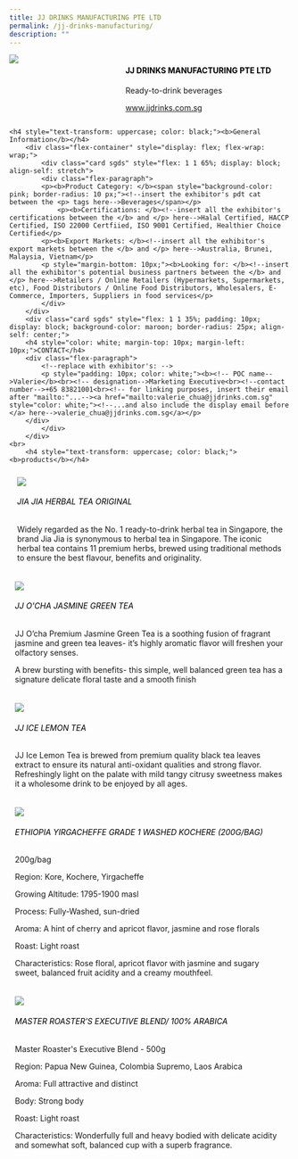```yaml
---
title: JJ DRINKS MANUFACTURING PTE LTD
permalink: /jj-drinks-manufacturing/
description: ""
---
```

<div class="flex-paragraph">
		<!--hi there! this is a comment and will provide you with instructional guides-->
		<!--insert booth number here!-->
		<p style="text-transform: uppercase"></p></div>
			<div class="flex-container" style="display: flex; flex-wrap: wrap;">
				<!--insert DOWNLOAD link of company logo between the " marks!-->
			<div class="card sgds" style="flex: 1 1 40%; display: block;"><img src="https://drive.google.com/uc?id=13r-d7I2gcikV_BC5SDRvUGbuG-4GGTvy&amp;export=download"></div>
	<div class="card-sgds" style="flex: 1 1 58%; display: block; margin-left: 3px">
		<h4 style="text-transform: uppercase; color: black;"><!--insert the exhibitor's name between the <b> tags here--><b>JJ Drinks Manufacturing Pte Ltd</b></h4><!--insert the exhibitor's description between the <p> tags here-->
		<p>Ready-to-drink beverages</p>
		<!--insert the exhibitor's website link, making sure there is "https:// www." present please. make sure the entire https link goes in between the " marks-->
		<p><a href="https://www.jjdrinks.com.sg/" target="_blank"><!--insert the www website link here (no need for https)-->www.jjdrinks.com.sg</a></p>
	</div>
</div>



	<h4 style="text-transform: uppercase; color: black;"><b>General Information</b></h4>
		<div class="flex-container" style="display: flex; flex-wrap: wrap;">
			<div class="card sgds" style="flex: 1 1 65%; display: block; align-self: stretch">
			<div class="flex-paragraph">
			<p><b>Product Category: </b><span style="background-color: pink; border-radius: 10 px;"><!--insert the exhibitor's pdt cat between the <p> tags here-->Beverages</span></p> 
				<p><b>Certifications: </b><!--insert all the exhibitor's certifications between the </b> and </p> here-->Halal Certified, HACCP Certified, ISO 22000 Certfiied, ISO 9001 Certified, Healthier Choice Certified</p>
			<p><b>Export Markets: </b><!--insert all the exhibitor's export markets between the </b> and </p> here-->Australia, Brunei, Malaysia, Vietnam</p>
			<p style="margin-bottom: 10px;"><b>Looking for: </b><!--insert all the exhibitor's potential business partners between the </b> and </p> here-->Retailers / Online Retailers (Hypermarkets, Supermarkets, etc), Food Distributors / Online Food Distributors, Wholesalers, E-Commerce, Importers, Suppliers in food services</p>
			</div>
		</div>
		<div class="card sgds" style="flex: 1 1 35%; padding: 10px; display: block; background-color: maroon; border-radius: 25px; align-self: center;">
		<h4 style="color: white; margin-top: 10px; margin-left: 10px;">CONTACT</h4>
		<div class="flex-paragraph">
			<!--replace with exhibitor's: -->
			<p style="padding: 10px; color: white;"><b><!-- POC name-->Valerie</b><br><!-- designation-->Marketing Executive<br><!--contact number-->+65 83821001<br><!-- for linking purposes, insert their email after "mailto:"...--><a href="mailto:valerie_chua@jjdrinks.com.sg" style="color: white;"><!--...and also include the display email before </a> here-->valerie_chua@jjdrinks.com.sg</a></p>
		</div>
			</div>
		</div>
	<br>
		<h4 style="text-transform: uppercase; color: black;"><b>products</b></h4>
<div style="display: flex; flex-wrap: wrap;">
&nbsp; <div class="card sgds" style="flex: 1 1 47%; margin: 10px; display: block;"><!--insert the exhibitor's DOWNLOAD image for product between the " marks here-->
	<div class="flex-image" style="display: block;"><img src="https://drive.google.com/uc?id=1-ckt6-jKrLF167zZnkeXjhiKErVvWr-0&amp;export=download"></div>
	<div class="flex-paragraph">
		<h6 style="text-transform: uppercase; color: black;"><!--insert product name before </h6> and product description after <p>-->Jia Jia Herbal Tea Original</h6>
		<p>Widely regarded as the No. 1 ready-to-drink herbal tea in Singapore, the brand Jia Jia is synonymous to herbal tea in Singapore. The iconic herbal tea contains 11 premium herbs, brewed using traditional methods to ensure the best flavour, benefits and originality.</p></div>
	</div>
		<div class="card sgds" style="flex: 1 1 47%; margin: 10px; display: block;">
		<div class="flex-image" style="display: block;"><img src="https://drive.google.com/uc?id=1Myn2qtnyIJqobvEDY2_cz3LDYp0TkEmQ&amp;export=download"></div>
	<div class="flex-paragraph">
		<h6 style="text-transform: uppercase; color: black;">  
JJ O'cha Jasmine Green Tea</h6>
		<p>JJ O’cha Premium Jasmine Green Tea is a soothing fusion of fragrant jasmine and green tea leaves- it’s highly aromatic flavor will freshen your olfactory senses.

A brew bursting with benefits- this simple, well balanced green tea has a signature delicate floral taste and a smooth finish</p></div>
	</div>
		<div class="card sgds" style="flex: 1 1 47%; margin: 10px; display: block;">
		<div class="flex-image" style="display: block;"><img src="https://drive.google.com/uc?id=1XPNwDj1G73nL934nSok0Ho8K9PNxkT_n&amp;export=download"></div>
	<div class="flex-paragraph">
		<h6 style="text-transform: uppercase; color: black;">JJ Ice Lemon Tea</h6>
		<p>JJ Ice Lemon Tea is brewed from premium quality black tea leaves extract to ensure its natural anti-oxidant qualities and strong flavor. Refreshingly light on the palate with mild tangy citrusy sweetness makes it a wholesome drink to be enjoyed by all ages.</p></div>
		</div>
		<div class="card sgds" style="flex: 1 1 47%; margin: 10px; display: block;">
		<div class="flex-image" style="display: block;"><img src="https://drive.google.com/uc?id=171WrvhCdQVyqGSijcWPJer0gmrzFhnaI&amp;export=download"></div>
	<div class="flex-paragraph">
		<h6 style="text-transform: uppercase; color: black;">Ethiopia Yirgacheffe Grade 1 Washed Kochere (200g/bag)</h6>
		<p>200g/bag

Region: Kore, Kochere, Yirgacheffe

Growing Altitude: 1795-1900 masl

Process: Fully-Washed, sun-dried

Aroma: A hint of cherry and apricot flavor, jasmine and rose florals

Roast: Light roast

Characteristics: Rose floral, apricot flavor with jasmine and sugary sweet, balanced fruit acidity and a creamy mouthfeel.</p></div>
	</div>
		<div class="card sgds" style="flex: 1 1 47%; margin: 10px; display: block;">
		<div class="flex-image" style="display: block;"><img src="https://drive.google.com/uc?id=1dQcmwZcIwwLsIa6kj9jt7pWT4I5s5xAY&amp;export=download"></div>
	<div class="flex-paragraph">
		<h6 style="text-transform: uppercase; color: black;">Master Roaster's Executive Blend/ 100% Arabica</h6>
		<p>Master Roaster's Executive Blend - 500g

Region: Papua New Guinea, Colombia Supremo, Laos Arabica

Aroma: Full attractive and distinct

Body: Strong body

Roast: Light roast

Characteristics: Wonderfully full and heavy bodied with delicate acidity and somewhat soft, balanced cup with a superb fragrance.</p></div>
	</div>
	<!--don't delete these 2 tags. double check how the layout looks on the right too and lemme know if there are any problems! thank u so much for ur hardwork!-->
	</div>